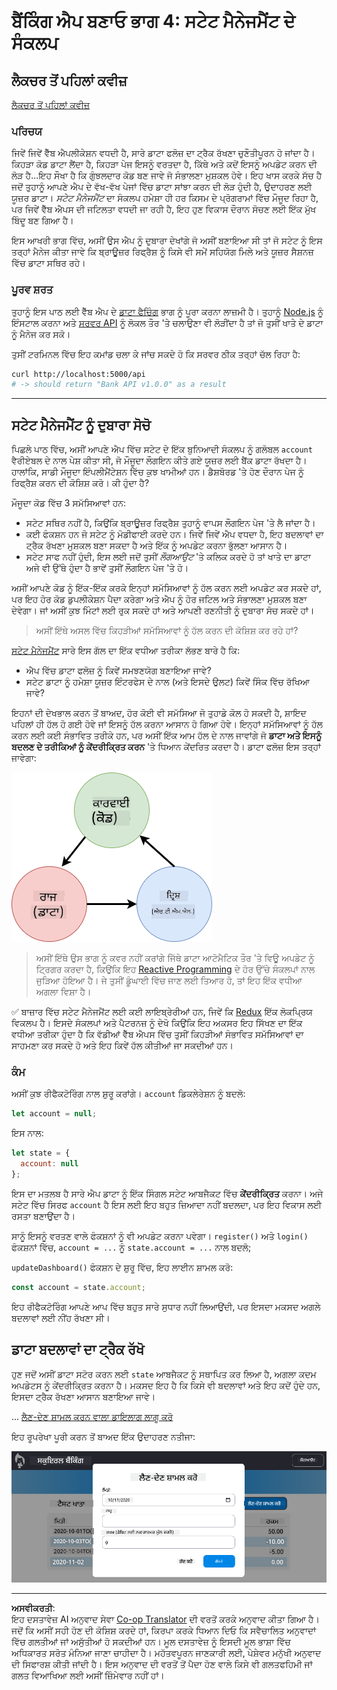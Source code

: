 <!--
CO_OP_TRANSLATOR_METADATA:
{
  "original_hash": "5d2efabbc8f94d89f4317ee8646c3ce9",
  "translation_date": "2025-08-28T16:55:25+00:00",
  "source_file": "7-bank-project/4-state-management/README.md",
  "language_code": "pa"
}
-->
# ਬੈਂਕਿੰਗ ਐਪ ਬਣਾਓ ਭਾਗ 4: ਸਟੇਟ ਮੈਨੇਜਮੈਂਟ ਦੇ ਸੰਕਲਪ

## ਲੈਕਚਰ ਤੋਂ ਪਹਿਲਾਂ ਕਵੀਜ਼

[ਲੈਕਚਰ ਤੋਂ ਪਹਿਲਾਂ ਕਵੀਜ਼](https://ff-quizzes.netlify.app/web/quiz/47)

### ਪਰਿਚਯ

ਜਿਵੇਂ ਜਿਵੇਂ ਵੈੱਬ ਐਪਲੀਕੇਸ਼ਨ ਵਧਦੀ ਹੈ, ਸਾਰੇ ਡਾਟਾ ਫਲੋਜ਼ ਦਾ ਟ੍ਰੈਕ ਰੱਖਣਾ ਚੁਣੌਤੀਪੂਰਨ ਹੋ ਜਾਂਦਾ ਹੈ। ਕਿਹੜਾ ਕੋਡ ਡਾਟਾ ਲੈਂਦਾ ਹੈ, ਕਿਹੜਾ ਪੇਜ ਇਸਨੂੰ ਵਰਤਦਾ ਹੈ, ਕਿੱਥੇ ਅਤੇ ਕਦੋਂ ਇਸਨੂੰ ਅਪਡੇਟ ਕਰਨ ਦੀ ਲੋੜ ਹੈ...ਇਹ ਸੌਖਾ ਹੈ ਕਿ ਗੁੰਝਲਦਾਰ ਕੋਡ ਬਣ ਜਾਵੇ ਜੋ ਸੰਭਾਲਣਾ ਮੁਸ਼ਕਲ ਹੋਵੇ। ਇਹ ਖਾਸ ਕਰਕੇ ਸੱਚ ਹੈ ਜਦੋਂ ਤੁਹਾਨੂੰ ਆਪਣੇ ਐਪ ਦੇ ਵੱਖ-ਵੱਖ ਪੇਜਾਂ ਵਿੱਚ ਡਾਟਾ ਸਾਂਝਾ ਕਰਨ ਦੀ ਲੋੜ ਹੁੰਦੀ ਹੈ, ਉਦਾਹਰਣ ਲਈ ਯੂਜ਼ਰ ਡਾਟਾ। *ਸਟੇਟ ਮੈਨੇਜਮੈਂਟ* ਦਾ ਸੰਕਲਪ ਹਮੇਸ਼ਾ ਹੀ ਹਰ ਕਿਸਮ ਦੇ ਪ੍ਰੋਗਰਾਮਾਂ ਵਿੱਚ ਮੌਜੂਦ ਰਿਹਾ ਹੈ, ਪਰ ਜਿਵੇਂ ਵੈੱਬ ਐਪਸ ਦੀ ਜਟਿਲਤਾ ਵਧਦੀ ਜਾ ਰਹੀ ਹੈ, ਇਹ ਹੁਣ ਵਿਕਾਸ ਦੌਰਾਨ ਸੋਚਣ ਲਈ ਇੱਕ ਮੁੱਖ ਬਿੰਦੂ ਬਣ ਗਿਆ ਹੈ।

ਇਸ ਆਖਰੀ ਭਾਗ ਵਿੱਚ, ਅਸੀਂ ਉਸ ਐਪ ਨੂੰ ਦੁਬਾਰਾ ਦੇਖਾਂਗੇ ਜੋ ਅਸੀਂ ਬਣਾਇਆ ਸੀ ਤਾਂ ਜੋ ਸਟੇਟ ਨੂੰ ਇਸ ਤਰ੍ਹਾਂ ਮੈਨੇਜ ਕੀਤਾ ਜਾਵੇ ਕਿ ਬ੍ਰਾਊਜ਼ਰ ਰਿਫ੍ਰੈਸ਼ ਨੂੰ ਕਿਸੇ ਵੀ ਸਮੇਂ ਸਹਿਯੋਗ ਮਿਲੇ ਅਤੇ ਯੂਜ਼ਰ ਸੈਸ਼ਨਜ਼ ਵਿੱਚ ਡਾਟਾ ਸਥਿਰ ਰਹੇ।

### ਪੂਰਵ ਸ਼ਰਤ

ਤੁਹਾਨੂੰ ਇਸ ਪਾਠ ਲਈ ਵੈੱਬ ਐਪ ਦੇ [ਡਾਟਾ ਫੈਚਿੰਗ](../3-data/README.md) ਭਾਗ ਨੂੰ ਪੂਰਾ ਕਰਨਾ ਲਾਜ਼ਮੀ ਹੈ। ਤੁਹਾਨੂੰ [Node.js](https://nodejs.org) ਨੂੰ ਇੰਸਟਾਲ ਕਰਨਾ ਅਤੇ [ਸਰਵਰ API](../api/README.md) ਨੂੰ ਲੋਕਲ ਤੌਰ 'ਤੇ ਚਲਾਉਣਾ ਵੀ ਲੋੜੀਂਦਾ ਹੈ ਤਾਂ ਜੋ ਤੁਸੀਂ ਖਾਤੇ ਦੇ ਡਾਟਾ ਨੂੰ ਮੈਨੇਜ ਕਰ ਸਕੋ।

ਤੁਸੀਂ ਟਰਮਿਨਲ ਵਿੱਚ ਇਹ ਕਮਾਂਡ ਚਲਾ ਕੇ ਜਾਂਚ ਸਕਦੇ ਹੋ ਕਿ ਸਰਵਰ ਠੀਕ ਤਰ੍ਹਾਂ ਚੱਲ ਰਿਹਾ ਹੈ:

```sh
curl http://localhost:5000/api
# -> should return "Bank API v1.0.0" as a result
```

---

## ਸਟੇਟ ਮੈਨੇਜਮੈਂਟ ਨੂੰ ਦੁਬਾਰਾ ਸੋਚੋ

ਪਿਛਲੇ ਪਾਠ ਵਿੱਚ, ਅਸੀਂ ਆਪਣੇ ਐਪ ਵਿੱਚ ਸਟੇਟ ਦੇ ਇੱਕ ਬੁਨਿਆਦੀ ਸੰਕਲਪ ਨੂੰ ਗਲੋਬਲ `account` ਵੈਰੀਏਬਲ ਦੇ ਨਾਲ ਪੇਸ਼ ਕੀਤਾ ਸੀ, ਜੋ ਮੌਜੂਦਾ ਲੌਗਇਨ ਕੀਤੇ ਗਏ ਯੂਜ਼ਰ ਲਈ ਬੈਂਕ ਡਾਟਾ ਰੱਖਦਾ ਹੈ। ਹਾਲਾਂਕਿ, ਸਾਡੀ ਮੌਜੂਦਾ ਇੰਪਲੀਮੈਂਟੇਸ਼ਨ ਵਿੱਚ ਕੁਝ ਖਾਮੀਆਂ ਹਨ। ਡੈਸ਼ਬੋਰਡ 'ਤੇ ਹੋਣ ਦੌਰਾਨ ਪੇਜ ਨੂੰ ਰਿਫ੍ਰੈਸ਼ ਕਰਨ ਦੀ ਕੋਸ਼ਿਸ਼ ਕਰੋ। ਕੀ ਹੁੰਦਾ ਹੈ?

ਮੌਜੂਦਾ ਕੋਡ ਵਿੱਚ 3 ਸਮੱਸਿਆਵਾਂ ਹਨ:

- ਸਟੇਟ ਸਥਿਰ ਨਹੀਂ ਹੈ, ਕਿਉਂਕਿ ਬ੍ਰਾਊਜ਼ਰ ਰਿਫ੍ਰੈਸ਼ ਤੁਹਾਨੂੰ ਵਾਪਸ ਲੌਗਇਨ ਪੇਜ 'ਤੇ ਲੈ ਜਾਂਦਾ ਹੈ।
- ਕਈ ਫੰਕਸ਼ਨ ਹਨ ਜੋ ਸਟੇਟ ਨੂੰ ਮੋਡੀਫਾਈ ਕਰਦੇ ਹਨ। ਜਿਵੇਂ ਜਿਵੇਂ ਐਪ ਵਧਦਾ ਹੈ, ਇਹ ਬਦਲਾਵਾਂ ਦਾ ਟ੍ਰੈਕ ਰੱਖਣਾ ਮੁਸ਼ਕਲ ਬਣਾ ਸਕਦਾ ਹੈ ਅਤੇ ਇੱਕ ਨੂੰ ਅਪਡੇਟ ਕਰਨਾ ਭੁੱਲਣਾ ਆਸਾਨ ਹੈ।
- ਸਟੇਟ ਸਾਫ ਨਹੀਂ ਹੁੰਦੀ, ਇਸ ਲਈ ਜਦੋਂ ਤੁਸੀਂ *ਲੌਗਆਉਟ* 'ਤੇ ਕਲਿਕ ਕਰਦੇ ਹੋ ਤਾਂ ਖਾਤੇ ਦਾ ਡਾਟਾ ਅਜੇ ਵੀ ਉੱਥੇ ਹੁੰਦਾ ਹੈ ਭਾਵੇਂ ਤੁਸੀਂ ਲੌਗਇਨ ਪੇਜ 'ਤੇ ਹੋ।

ਅਸੀਂ ਆਪਣੇ ਕੋਡ ਨੂੰ ਇੱਕ-ਇੱਕ ਕਰਕੇ ਇਨ੍ਹਾਂ ਸਮੱਸਿਆਵਾਂ ਨੂੰ ਹੱਲ ਕਰਨ ਲਈ ਅਪਡੇਟ ਕਰ ਸਕਦੇ ਹਾਂ, ਪਰ ਇਹ ਹੋਰ ਕੋਡ ਡੁਪਲੀਕੇਸ਼ਨ ਪੈਦਾ ਕਰੇਗਾ ਅਤੇ ਐਪ ਨੂੰ ਹੋਰ ਜਟਿਲ ਅਤੇ ਸੰਭਾਲਣਾ ਮੁਸ਼ਕਲ ਬਣਾ ਦੇਵੇਗਾ। ਜਾਂ ਅਸੀਂ ਕੁਝ ਮਿੰਟਾਂ ਲਈ ਰੁਕ ਸਕਦੇ ਹਾਂ ਅਤੇ ਆਪਣੀ ਰਣਨੀਤੀ ਨੂੰ ਦੁਬਾਰਾ ਸੋਚ ਸਕਦੇ ਹਾਂ।

> ਅਸੀਂ ਇੱਥੇ ਅਸਲ ਵਿੱਚ ਕਿਹੜੀਆਂ ਸਮੱਸਿਆਵਾਂ ਨੂੰ ਹੱਲ ਕਰਨ ਦੀ ਕੋਸ਼ਿਸ਼ ਕਰ ਰਹੇ ਹਾਂ?

[ਸਟੇਟ ਮੈਨੇਜਮੈਂਟ](https://en.wikipedia.org/wiki/State_management) ਸਾਰੇ ਇਸ ਗੱਲ ਦਾ ਇੱਕ ਵਧੀਆ ਤਰੀਕਾ ਲੱਭਣ ਬਾਰੇ ਹੈ ਕਿ:

- ਐਪ ਵਿੱਚ ਡਾਟਾ ਫਲੋਜ਼ ਨੂੰ ਕਿਵੇਂ ਸਮਝਣਯੋਗ ਬਣਾਇਆ ਜਾਵੇ?
- ਸਟੇਟ ਡਾਟਾ ਨੂੰ ਹਮੇਸ਼ਾ ਯੂਜ਼ਰ ਇੰਟਰਫੇਸ ਦੇ ਨਾਲ (ਅਤੇ ਇਸਦੇ ਉਲਟ) ਕਿਵੇਂ ਸਿੰਕ ਵਿੱਚ ਰੱਖਿਆ ਜਾਵੇ?

ਇਹਨਾਂ ਦੀ ਦੇਖਭਾਲ ਕਰਨ ਤੋਂ ਬਾਅਦ, ਹੋਰ ਕੋਈ ਵੀ ਸਮੱਸਿਆ ਜੋ ਤੁਹਾਡੇ ਕੋਲ ਹੋ ਸਕਦੀ ਹੈ, ਸ਼ਾਇਦ ਪਹਿਲਾਂ ਹੀ ਹੱਲ ਹੋ ਗਈ ਹੋਵੇ ਜਾਂ ਇਸਨੂੰ ਹੱਲ ਕਰਨਾ ਆਸਾਨ ਹੋ ਗਿਆ ਹੋਵੇ। ਇਨ੍ਹਾਂ ਸਮੱਸਿਆਵਾਂ ਨੂੰ ਹੱਲ ਕਰਨ ਲਈ ਕਈ ਸੰਭਾਵਿਤ ਤਰੀਕੇ ਹਨ, ਪਰ ਅਸੀਂ ਇੱਕ ਆਮ ਹੱਲ ਦੇ ਨਾਲ ਜਾਵਾਂਗੇ ਜੋ **ਡਾਟਾ ਅਤੇ ਇਸਨੂੰ ਬਦਲਣ ਦੇ ਤਰੀਕਿਆਂ ਨੂੰ ਕੇਂਦਰੀਕ੍ਰਿਤ ਕਰਨ** 'ਤੇ ਧਿਆਨ ਕੇਂਦਰਿਤ ਕਰਦਾ ਹੈ। ਡਾਟਾ ਫਲੋਜ਼ ਇਸ ਤਰ੍ਹਾਂ ਜਾਵੇਗਾ:

![HTML, ਯੂਜ਼ਰ ਐਕਸ਼ਨ ਅਤੇ ਸਟੇਟ ਦੇ ਵਿਚਕਾਰ ਡਾਟਾ ਫਲੋਜ਼ ਦਿਖਾਉਂਦਾ ਸਕੀਮਾ](../../../../translated_images/data-flow.fa2354e0908fecc89b488010dedf4871418a992edffa17e73441d257add18da4.pa.png)

> ਅਸੀਂ ਇੱਥੇ ਉਸ ਭਾਗ ਨੂੰ ਕਵਰ ਨਹੀਂ ਕਰਾਂਗੇ ਜਿੱਥੇ ਡਾਟਾ ਆਟੋਮੈਟਿਕ ਤੌਰ 'ਤੇ ਵਿਊ ਅਪਡੇਟ ਨੂੰ ਟ੍ਰਿਗਰ ਕਰਦਾ ਹੈ, ਕਿਉਂਕਿ ਇਹ [Reactive Programming](https://en.wikipedia.org/wiki/Reactive_programming) ਦੇ ਹੋਰ ਉੱਚੇ ਸੰਕਲਪਾਂ ਨਾਲ ਜੁੜਿਆ ਹੋਇਆ ਹੈ। ਜੇ ਤੁਸੀਂ ਡੂੰਘਾਈ ਵਿੱਚ ਜਾਣ ਲਈ ਤਿਆਰ ਹੋ, ਤਾਂ ਇਹ ਇੱਕ ਵਧੀਆ ਅਗਲਾ ਵਿਸ਼ਾ ਹੈ।

✅ ਬਾਜ਼ਾਰ ਵਿੱਚ ਸਟੇਟ ਮੈਨੇਜਮੈਂਟ ਲਈ ਕਈ ਲਾਇਬ੍ਰੇਰੀਆਂ ਹਨ, ਜਿਵੇਂ ਕਿ [Redux](https://redux.js.org) ਇੱਕ ਲੋਕਪ੍ਰਿਯ ਵਿਕਲਪ ਹੈ। ਇਸਦੇ ਸੰਕਲਪਾਂ ਅਤੇ ਪੈਟਰਨਜ਼ ਨੂੰ ਦੇਖੋ ਕਿਉਂਕਿ ਇਹ ਅਕਸਰ ਇਹ ਸਿੱਖਣ ਦਾ ਇੱਕ ਵਧੀਆ ਤਰੀਕਾ ਹੁੰਦਾ ਹੈ ਕਿ ਵੱਡੀਆਂ ਵੈੱਬ ਐਪਸ ਵਿੱਚ ਤੁਸੀਂ ਕਿਹੜੀਆਂ ਸੰਭਾਵਿਤ ਸਮੱਸਿਆਵਾਂ ਦਾ ਸਾਹਮਣਾ ਕਰ ਸਕਦੇ ਹੋ ਅਤੇ ਇਹ ਕਿਵੇਂ ਹੱਲ ਕੀਤੀਆਂ ਜਾ ਸਕਦੀਆਂ ਹਨ।

### ਕੰਮ

ਅਸੀਂ ਕੁਝ ਰੀਫੈਕਟੋਰਿੰਗ ਨਾਲ ਸ਼ੁਰੂ ਕਰਾਂਗੇ। `account` ਡਿਕਲੇਰੇਸ਼ਨ ਨੂੰ ਬਦਲੋ:

```js
let account = null;
```

ਇਸ ਨਾਲ:

```js
let state = {
  account: null
};
```

ਇਸ ਦਾ ਮਤਲਬ ਹੈ ਸਾਰੇ ਐਪ ਡਾਟਾ ਨੂੰ ਇੱਕ ਸਿੰਗਲ ਸਟੇਟ ਆਬਜੈਕਟ ਵਿੱਚ **ਕੇਂਦਰੀਕ੍ਰਿਤ** ਕਰਨਾ। ਅਜੇ ਸਟੇਟ ਵਿੱਚ ਸਿਰਫ `account` ਹੈ ਇਸ ਲਈ ਇਹ ਬਹੁਤ ਜ਼ਿਆਦਾ ਨਹੀਂ ਬਦਲਦਾ, ਪਰ ਇਹ ਵਿਕਾਸ ਲਈ ਰਸਤਾ ਬਣਾਉਂਦਾ ਹੈ।

ਸਾਨੂੰ ਇਸਨੂੰ ਵਰਤਣ ਵਾਲੇ ਫੰਕਸ਼ਨਾਂ ਨੂੰ ਵੀ ਅਪਡੇਟ ਕਰਨਾ ਪਵੇਗਾ। `register()` ਅਤੇ `login()` ਫੰਕਸ਼ਨਾਂ ਵਿੱਚ, `account = ...` ਨੂੰ `state.account = ...` ਨਾਲ ਬਦਲੋ;

`updateDashboard()` ਫੰਕਸ਼ਨ ਦੇ ਸ਼ੁਰੂ ਵਿੱਚ, ਇਹ ਲਾਈਨ ਸ਼ਾਮਲ ਕਰੋ:

```js
const account = state.account;
```

ਇਹ ਰੀਫੈਕਟੋਰਿੰਗ ਆਪਣੇ ਆਪ ਵਿੱਚ ਬਹੁਤ ਸਾਰੇ ਸੁਧਾਰ ਨਹੀਂ ਲਿਆਉਂਦੀ, ਪਰ ਇਸਦਾ ਮਕਸਦ ਅਗਲੇ ਬਦਲਾਵਾਂ ਲਈ ਨੀਂਹ ਰੱਖਣਾ ਸੀ।

## ਡਾਟਾ ਬਦਲਾਵਾਂ ਦਾ ਟ੍ਰੈਕ ਰੱਖੋ

ਹੁਣ ਜਦੋਂ ਅਸੀਂ ਡਾਟਾ ਸਟੋਰ ਕਰਨ ਲਈ `state` ਆਬਜੈਕਟ ਨੂੰ ਸਥਾਪਿਤ ਕਰ ਲਿਆ ਹੈ, ਅਗਲਾ ਕਦਮ ਅਪਡੇਟਸ ਨੂੰ ਕੇਂਦਰੀਕ੍ਰਿਤ ਕਰਨਾ ਹੈ। ਮਕਸਦ ਇਹ ਹੈ ਕਿ ਕਿਸੇ ਵੀ ਬਦਲਾਵਾਂ ਅਤੇ ਇਹ ਕਦੋਂ ਹੁੰਦੇ ਹਨ, ਇਸਦਾ ਟ੍ਰੈਕ ਰੱਖਣਾ ਆਸਾਨ ਬਣਾਇਆ ਜਾਵੇ।

...
[ਲੈਣ-ਦੇਣ ਸ਼ਾਮਲ ਕਰਨ ਵਾਲਾ ਡਾਇਲਾਗ ਲਾਗੂ ਕਰੋ](assignment.md)

ਇਹ ਰੂਪਰੇਖਾ ਪੂਰੀ ਕਰਨ ਤੋਂ ਬਾਅਦ ਇੱਕ ਉਦਾਹਰਣ ਨਤੀਜਾ:

![ਸਕ੍ਰੀਨਸ਼ਾਟ ਜੋ "ਲੈਣ-ਦੇਣ ਸ਼ਾਮਲ ਕਰੋ" ਡਾਇਲਾਗ ਦਾ ਉਦਾਹਰਣ ਦਿਖਾਉਂਦਾ ਹੈ](../../../../translated_images/dialog.93bba104afeb79f12f65ebf8f521c5d64e179c40b791c49c242cf15f7e7fab15.pa.png)

---

**ਅਸਵੀਕਰਤੀ**:  
ਇਹ ਦਸਤਾਵੇਜ਼ AI ਅਨੁਵਾਦ ਸੇਵਾ [Co-op Translator](https://github.com/Azure/co-op-translator) ਦੀ ਵਰਤੋਂ ਕਰਕੇ ਅਨੁਵਾਦ ਕੀਤਾ ਗਿਆ ਹੈ। ਜਦੋਂ ਕਿ ਅਸੀਂ ਸਹੀ ਹੋਣ ਦੀ ਕੋਸ਼ਿਸ਼ ਕਰਦੇ ਹਾਂ, ਕਿਰਪਾ ਕਰਕੇ ਧਿਆਨ ਦਿਓ ਕਿ ਸਵੈਚਾਲਿਤ ਅਨੁਵਾਦਾਂ ਵਿੱਚ ਗਲਤੀਆਂ ਜਾਂ ਅਸੁੱਤੀਆਂ ਹੋ ਸਕਦੀਆਂ ਹਨ। ਮੂਲ ਦਸਤਾਵੇਜ਼ ਨੂੰ ਇਸਦੀ ਮੂਲ ਭਾਸ਼ਾ ਵਿੱਚ ਅਧਿਕਾਰਤ ਸਰੋਤ ਮੰਨਿਆ ਜਾਣਾ ਚਾਹੀਦਾ ਹੈ। ਮਹੱਤਵਪੂਰਨ ਜਾਣਕਾਰੀ ਲਈ, ਪੇਸ਼ੇਵਰ ਮਨੁੱਖੀ ਅਨੁਵਾਦ ਦੀ ਸਿਫਾਰਸ਼ ਕੀਤੀ ਜਾਂਦੀ ਹੈ। ਇਸ ਅਨੁਵਾਦ ਦੀ ਵਰਤੋਂ ਤੋਂ ਪੈਦਾ ਹੋਣ ਵਾਲੇ ਕਿਸੇ ਵੀ ਗਲਤਫਹਿਮੀ ਜਾਂ ਗਲਤ ਵਿਆਖਿਆ ਲਈ ਅਸੀਂ ਜ਼ਿੰਮੇਵਾਰ ਨਹੀਂ ਹਾਂ।